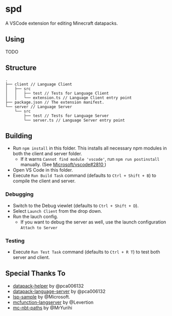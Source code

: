 # spd

A VSCode extension for editing Minecraft datapacks.

## Using

TODO

## Structure

```
.
├── client // Language Client
│   ├── src
│   │   ├── test // Tests for Language Client
│   │   └── extension.ts // Language Client entry point
├── package.json // The extension manifest.
└── server // Language Server
    └── src
        ├── test // Tests for Language Server
        └── server.ts // Language Server entry point
```

## Building

- Run `npm install` in this folder. This installs all necessary npm modules in both the client and server folder.
    - If it warns `Cannot find module 'vscode'`, run `npm run postinstall` manually. (See [Microsoft/vscode#2810
](https://github.com/Microsoft/vscode/issues/2810))
- Open VS Code in this folder.
- Execute `Run Build Task` command (defaults to `Ctrl + Shift + B`) to compile the client and server.

### Debugging

- Switch to the Debug viewlet (defaults to `Ctrl + Shift + D`).
- Select `Launch Client` from the drop down.
- Run the lauch config.
    - If you want to debug the server as well, use the launch configuration `Attach to Server`

### Testing

- Execute `Run Test Task` command (defaults to `Ctrl + R T`) to test both server and client.

## Special Thanks To

- [datapack-helper](https://github.com/pca006132/datapack-helper) by @pca006132
- [datapack-language-server](https://github.com/pca006132/datapack-language-server) by @pca006132
- [lsp-sample](https://github.com/Microsoft/vscode-extension-samples/tree/master/lsp-sample) by @Microsoft.
- [mcfunction-langserver](https://github.com/Levertion/mcfunction-langserver) by @Levertion
- [mc-nbt-paths](https://github.com/MrYurihi/mc-nbt-paths) by @MrYurihi